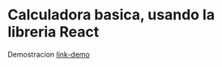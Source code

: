 # Calculadora basica, usando la libreria React


Demostracion [link-demo](https://chpgmz.github.io/calculadora-basica/)

